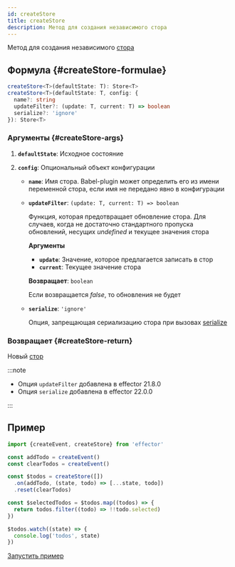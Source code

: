 ```yaml
---
id: createStore
title: createStore
description: Метод для создания независимого стора
---
```


Метод для создания независимого [стора](./Store.md)

## Формула {#createStore-formulae}

```ts
createStore<T>(defaultState: T): Store<T>
createStore<T>(defaultState: T, config: {
  name?: string
  updateFilter?: (update: T, current: T) => boolean
  serialize?: 'ignore'
}): Store<T>
```

### Аргументы {#createStore-args}

1. **`defaultState`**: Исходное состояние
2. **`config`**: Опциональный объект конфигурации

   - **`name`**: Имя стора. Babel-plugin может определить его из имени переменной стора, если имя не передано явно в конфигурации
   - **`updateFilter`**: `(update: T, current: T) => boolean`

     Функция, которая предотвращает обновление стора. Для случаев, когда не достаточно стандартного пропуска обновлений, несущих _undefined_ и текущее значения стора

     **Аргументы**

     - **`update`**: Значение, которое предлагается записать в стор
     - **`current`**: Текущее значение стора

     **Возвращает**: `boolean`

     Если возвращается _false_, то обновления не будет

   - **`serialize`**: `'ignore'`

     Опция, запрещающая сериализацию стора при вызовах [serialize](./serialize.md)

### Возвращает {#createStore-return}

Новый [стор](./Store.md)

:::note

- Опция `updateFilter` добавлена в effector 21.8.0
- Опция `serialize` добавлена в effector 22.0.0

:::

## Пример

```js
import {createEvent, createStore} from 'effector'

const addTodo = createEvent()
const clearTodos = createEvent()

const $todos = createStore([])
  .on(addTodo, (state, todo) => [...state, todo])
  .reset(clearTodos)

const $selectedTodos = $todos.map((todos) => {
  return todos.filter((todo) => !!todo.selected)
})

$todos.watch((state) => {
  console.log('todos', state)
})
```

[Запустить пример](https://share.effector.dev/tquiUgdq)

